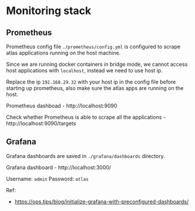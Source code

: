 # Monitoring stack

## Prometheus
Prometheus config file `./prometheus/config.yml` is configured to scrape atlas applications running on the host machine.

Since we are running docker containers in bridge mode, we cannot access host applications with `localhost`, instead we need to use host ip.

Replace the ip `192.168.29.32` with your host ip in the config file before starting up prometheus, also make sure the atlas apps are running on the host.


Prometheus dashboad - http://localhost:9090

Check whether Prometheus is able to scrape all the applications - http://localhost:9090/targets

## Grafana
Grafana dashboards are saved in `./grafana/dashboards` directory.

Grafana dashboard - http://localhost:3000/

Username: `admin`
Password: `atlas`

Ref:
- https://ops.tips/blog/initialize-grafana-with-preconfigured-dashboards/